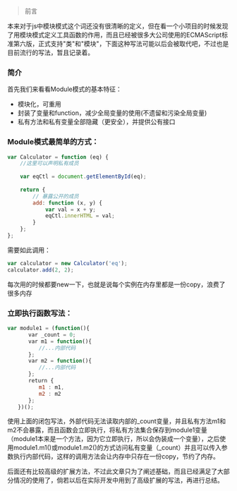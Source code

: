 
> 前言

本来对于js中模块模式这个词还没有很清晰的定义，但在看一个小项目的时候发现了用模块模式定义工具函数的作用，而且已经被很多大公司使用的ECMAScript标准第六版，正式支持"类"和"模块"，下面这种写法可能以后会被取代吧，不过也是目前流行的写法，暂且记录着。
### 简介
首先我们来看看Module模式的基本特征：

- 模块化，可重用
- 封装了变量和function，减少全局变量的使用(不遗留和污染全局变量)
- 私有方法和私有变量全部隐藏（更安全），并提供公有接口
### Module模式最简单的方式：
```js
var Calculator = function (eq) {
    //这里可以声明私有成员
 
    var eqCtl = document.getElementById(eq);
 
    return {
        // 暴露公开的成员
        add: function (x, y) {
            var val = x + y;
            eqCtl.innerHTML = val;
        }
    };
};
```
需要如此调用：
```js
var calculator = new Calculator('eq');
calculator.add(2, 2);
```
每次用的时候都要new一下，也就是说每个实例在内存里都是一份copy，浪费了很多内存
### 立即执行函数写法：
```js
var module1 = (function(){
　　　　var _count = 0;
　　　　var m1 = function(){
　　　　　　//...内部代码
　　　　};
　　　　var m2 = function(){
　　　　　　//...内部代码
　　　　};
　　　　return {
　　　　　　m1 : m1,
　　　　　　m2 : m2
　　　　};
　　})();
```
使用上面的闭包写法，外部代码无法读取内部的_count变量，并且私有方法m1和m2不会暴露，而且函数会立即执行，将私有方法集合保存到module1变量（module1本来是一个方法，因为它立即执行，所以会伪装成一个变量），之后使用module1.m1()或module1.m2()的方式访问私有变量（_count）并且可以传入参数执行内部代码，这样的调用方法会让内存中只存在一份copy，节约了内存。

后面还有比较高级的扩展方法，不过此文章只为了阐述基础，而且已经满足了大部分情况的使用了，倘若以后在实际开发中用到了高级扩展的写法，再进行总结。